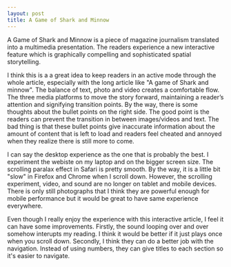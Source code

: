 ```yaml
---
layout: post
title: A Game of Shark and Minnow
---
```

A Game of Shark and Minnow is a piece of magazine journalism translated into a multimedia presentation. The readers experience a new interactive feature which is graphically compelling and sophisticated spatial storytelling.

I think this is a a great idea to keep readers in an active mode through the whole article, especially with the long article like "A game of Shark and minnow". The balance of text, photo and video creates a comfortable flow. The three media platforms to move the story forward, maintaining a reader’s attention and signifying transition points. By the way, there is some thoughts about the bullet points on the right side. The good point is the readers can prevent the transition in between images/videos and text. The bad thing is that these bullet points give inaccurate information about the amount of content that is left to load and readers feel cheated and annoyed when they realize there is still more to come.

I can say the desktop experience as the one that is probably the best. I experiment the webiste on my laptop and on the bigger screen size. The scrolling paralax effect in Safari is pretty smooth. By the way, it is a little bit "slow" in Firefox and Chrome when I scroll down. However, the scrolling experiment, video, and sound are no longer on tablet and mobile devices. There is only still photographs that I think they are powerful enough for mobile performance but it would be great to have same experience everywhere. 

Even though I really enjoy the experience with this interactive article, I feel it can have some improvements.
Firstly, the sound looping over and over somehow interupts my reading. I think it would be better if it just plays once when you scroll down. Secondly, I think they can do a better job with the navigation. Instead of using numbers, they can give titles to each section so it's easier to navigate.

